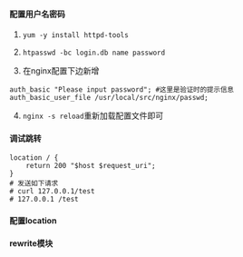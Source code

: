 #### 配置用户名密码

1. `yum -y install httpd-tools`

2. `htpasswd -bc login.db name password`

3. 在nginx配置下边新增

```
auth_basic "Please input password"; #这里是验证时的提示信息 
auth_basic_user_file /usr/local/src/nginx/passwd;
```

4. `nginx -s reload`重新加载配置文件即可

#### 调试跳转
```
location / {
    return 200 "$host $request_uri";
}
# 发送如下请求
# curl 127.0.0.1/test
# 127.0.0.1 /test
```

#### 配置location

#### rewrite模块

